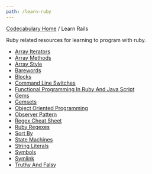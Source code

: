 ```yaml
---
path: /learn-ruby
---
```

<!-- ---title: Learn Ruby --->

[Codecabulary Home](/) / Learn Rails

Ruby related resources for learning to program with ruby.

* [Array Iterators](/learn-ruby/array-iterators)
* [Array Methods](/learn-ruby/array-methods)
* [Array Style](/learn-ruby/array-style)
* [Barewords](/learn-ruby/barewords)
* [Blocks](/learn-ruby/blocks)
* [Command Line Switches](/learn-ruby/command-line-switches)
* [Functional Programming In Ruby And Java Script](/learn-ruby/functional-programming-in-ruby-and-javaScript)
* [Gems](/learn-ruby/gems)
* [Gemsets](/learn-ruby/gemsets)
* [Object Oriented Programming](/learn-ruby/object-oriented-programming)
* [Observer Pattern](/learn-ruby/observer-pattern)
* [Regex Cheat Sheet](/learn-ruby/regex-cheat-sheet)
* [Ruby Regexes](/learn-ruby/ruby-regexes)
* [Sort By](/learn-ruby/sort-by)
* [State Machines](/learn-ruby/state-machines)
* [String Literals](/learn-ruby/string-literals)
* [Symbols](/learn-ruby/symbols)
* [Symlink](/learn-ruby/symlink)
* [Truthy And Falsy](/learn-ruby/truthy-and-falsy)